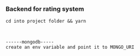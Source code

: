 ### Backend for rating system

```
cd into project folder && yarn



------mongodb-----
create an env variable and point it to MONGO_URI

```
